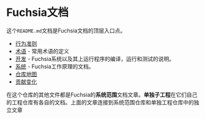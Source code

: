 <!--
# Fuchsia Documentation
-->

# Fuchsia文档

<!--
This `README.md` document is a top-level entry point to the Fuchsia
documentation.

 - [Code of conduct](CODE_OF_CONDUCT.md)
 - [Glossary](glossary.md) - definitions of commonly used terms
 - [Development](development/README.md) - instructions for building, running and
   testing Fuchsia and software that runs on Fuchsia
 - [System](the-book/README.md) - documentation for how Fuchsia works
 - [Repository map](map.md)
 - [Contributing changes](CONTRIBUTING.md)

Other files in this repository are **system-wide** documentation articles for
Fuchsia. **Individual subprojects** have their own documentation within each
project repository. The articles above link to Individual documents both within
the system-wide repository and within Individual project repositories.

-->

这个`README.md`文档是Fuchsia文档的顶层入口点。

 - [行为准则](CODE_OF_CONDUCT.md)
 - [术语](glossary.md) - 常用术语的定义
 - [开发](development/README.md) - Fuchsia系统以及其上运行程序的编译，运行和测试的说明。
 - [系统](the-book/README.md) - Fuchsia工作原理的文档。
 - [仓库地图](map.md)
 - [贡献变化](CONTRIBUTING.md)

在这个仓库的其他文件都是Fuchsia的**系统范围**文档文章。**单独子工程**在它们自己的工程仓库有各自的文档。上面的文章连接到系统范围仓库和单独工程仓库中的独立文章

